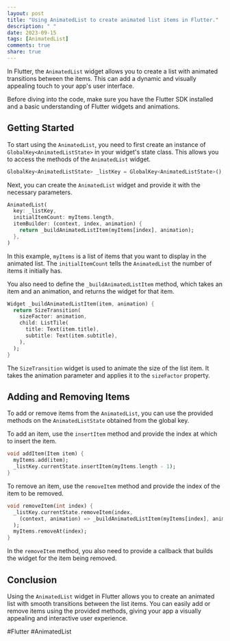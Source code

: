 ```yaml
---
layout: post
title: "Using AnimatedList to create animated list items in Flutter."
description: " "
date: 2023-09-15
tags: [AnimatedList]
comments: true
share: true
---
```


In Flutter, the `AnimatedList` widget allows you to create a list with animated transitions between the items. This can add a dynamic and visually appealing touch to your app's user interface.

Before diving into the code, make sure you have the Flutter SDK installed and a basic understanding of Flutter widgets and animations.

## Getting Started

To start using the `AnimatedList`, you need to first create an instance of `GlobalKey<AnimatedListState>` in your widget's state class. This allows you to access the methods of the `AnimatedList` widget.

```dart
GlobalKey<AnimatedListState> _listKey = GlobalKey<AnimatedListState>();
```

Next, you can create the `AnimatedList` widget and provide it with the necessary parameters.

```dart
AnimatedList(
  key: _listKey,
  initialItemCount: myItems.length,
  itemBuilder: (context, index, animation) {
    return _buildAnimatedListItem(myItems[index], animation);
  },
)
```

In this example, `myItems` is a list of items that you want to display in the animated list. The `initialItemCount` tells the `AnimatedList` the number of items it initially has.

You also need to define the `_buildAnimatedListItem` method, which takes an item and an animation, and returns the widget for that item.

```dart
Widget _buildAnimatedListItem(item, animation) {
  return SizeTransition(
    sizeFactor: animation,
    child: ListTile(
      title: Text(item.title),
      subtitle: Text(item.subtitle),
    ),
  );
}
```

The `SizeTransition` widget is used to animate the size of the list item. It takes the animation parameter and applies it to the `sizeFactor` property.

## Adding and Removing Items

To add or remove items from the `AnimatedList`, you can use the provided methods on the `AnimatedListState` obtained from the global key.

To add an item, use the `insertItem` method and provide the index at which to insert the item.

```dart
void addItem(Item item) {
  myItems.add(item);
  _listKey.currentState.insertItem(myItems.length - 1);
}
```

To remove an item, use the `removeItem` method and provide the index of the item to be removed.

```dart
void removeItem(int index) {
  _listKey.currentState.removeItem(index,
    (context, animation) => _buildAnimatedListItem(myItems[index], animation)
  );
  myItems.removeAt(index);
}
```

In the `removeItem` method, you also need to provide a callback that builds the widget for the item being removed.

## Conclusion

Using the `AnimatedList` widget in Flutter allows you to create an animated list with smooth transitions between the list items. You can easily add or remove items using the provided methods, giving your app a visually appealing and interactive user experience.

#Flutter #AnimatedList